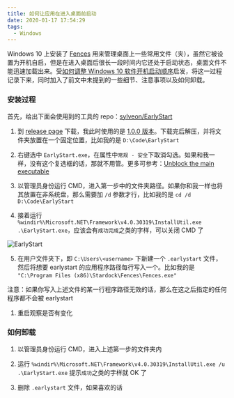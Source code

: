 ```yaml
---
title: 如何让应用在进入桌面前启动
date: 2020-01-17 17:54:29
tags:
  - Windows
---
```


Windows 10 上安装了 [Fences](https://www.stardock.com/products/fences/) 用来管理桌面上一些常用文件（夹），虽然它被设置为开机自启，但是在进入桌面后很长一段时间内它还处于启动状态，桌面文件不能迅速加载出来。受[如何调整 Windows 10 软件开机启动顺序](https://meta.appinn.net/t/windows-10-windows-10/13337)启发，将这一过程记录下来，同时加入了前文中未提到的一些细节、注意事项以及如何卸载。

<!-- more -->

### 安装过程

首先，给出下面会使用到的工具的 repo：[sylveon/EarlyStart](https://github.com/sylveon/EarlyStart)

1. 到 [release page](https://github.com/sylveon/EarlyStart/releases) 下载，我此时使用的是 [1.0.0 版本](https://github.com/sylveon/EarlyStart/releases/download/1.0.0/EarlyStart.zip)。下载完后解压，并将文件夹放置在一个固定位置，比如我的是 `D:\Code\EarlyStart`

2. 右键选中 `EarlyStart.exe`，在属性中`常规 - 安全`下取消勾选。如果和我一样，没有这个复选框的话，那就不用管。更多可参考：[Unblock the main executable](https://www.tenforums.com/tutorials/5357-unblock-file-windows-10-a.html#option1)

3. 以管理员身份运行 CMD，进入第一步中的文件夹路径。如果你和我一样也将其放置在非系统盘，那么需要加 `/d` 参数才行，比如我的是 `cd /d D:\Code\EarlyStart`

4. 接着运行 `%windir%\Microsoft.NET\Framework\v4.0.30319\InstallUtil.exe .\EarlyStart.exe`，应该会有`成功完成`之类的字样，可以关闭 CMD 了

![EarlyStart](https://img.zs.fyi/2308/EarlyStart.png)

5. 在用户文件夹下，即 `C:\Users\<username>` 下新建一个 `.earlystart` 文件，然后将想要 earlystart 的应用程序路径每行写入一个。比如我的是 `"C:\Program Files (x86)\Stardock\Fences\Fences.exe"`

注意：如果你写入上述文件的某一行程序路径无效的话，那么在这之后指定的任何程序都不会被 earlystart

1. 重启观察是否有变化

### 如何卸载

1. 以管理员身份运行 CMD，进入上述第一步的文件夹内

2. 运行 `%windir%\Microsoft.NET\Framework\v4.0.30319\InstallUtil.exe /u .\EarlyStart.exe` 提示`成功`之类的字样就 OK 了

3. 删除 `.earlystart` 文件，如果喜欢的话
